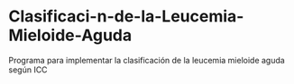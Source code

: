# Clasificaci-n-de-la-Leucemia-Mieloide-Aguda
Programa para implementar la clasificación de la leucemia mieloide aguda  según ICC
